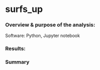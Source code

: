 # surfs_up
### Overview & purpose of the analysis:
Software: Python, Jupyter notebook


### Results:



### Summary
